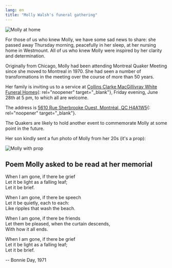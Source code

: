```yaml
---
lang: en
title: "Molly Walsh's funeral gathering"
---
```

![Molly at home](/assets/images/posts/Molly/cinq_ans.avif)

For those of us who knew Molly, we have some sad news to share: she passed away Thursday morning, peacefully in her sleep, at her nursing home in Westmount. All of us who knew Molly were inspired by her clarity and determination.

Originally from Chicago, Molly had been attending Montreal Quaker Meeting since she moved to Montreal in 1970. She had seen a number of transformations in the meeting over the course of more than 50 years.

Her family is inviting us to a service at [Collins Clarke MacGillivray White Funeral Homes](https://www.dignitymemorial.com/en-ca/funeral-homes/quebec/montreal/residences-funeraires-collins-clarke-macgillvray-white-funeral-homes/3101){: rel="noopener" target="_blank"}, Friday evening, June 28th at 5 pm, to which all are welcome. 

The address is [5610 Rue Sherbrooke Ouest, Montréal, QC H4A1W5](https://maps.app.goo.gl/ymtYRmnSAYaM9Ujf9){: rel="noopener" target="_blank"}.

The Quakers are likely to hold another event to commemorate Molly at some point in the future.

Her son kindly sent a fun photo of Molly from her 20s (it's a prop):

![Molly with prop](/assets/images/posts/Molly/File0.avif)

## Poem Molly asked to be read at her memorial
When I am gone, if there be grief  
Let it be light as a falling leaf;  
Let it be brief.

When I am gone, if there be speech  
Let it be quietly, each to each:  
Like ripples that wash the beach.

When I am gone, if there be friends  
Let them be pleased, when the curtain descends,  
With how it all ends.

When I am gone, if there be grief  
Let it be light as a falling leaf;  
Let it be brief.

-- Bonnie Day, 1971
